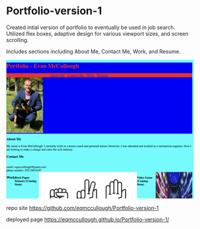 # Portfolio-version-1

Created intial version of portfolio to eventually be used in job search. Utilized flex boxes, adaptive design for various viewport sizes, and screen scrolling.

Includes sections including About Me, Contact Me, Work, and Resume.

![alt text](https://github.com/eqmccullough/Portfolio-version-1/blob/main/Assets/images/Portfolio.png?raw=true)

repo site
https://github.com/eqmccullough/Portfolio-version-1

deployed page
https://eqmccullough.github.io/Portfolio-version-1/

